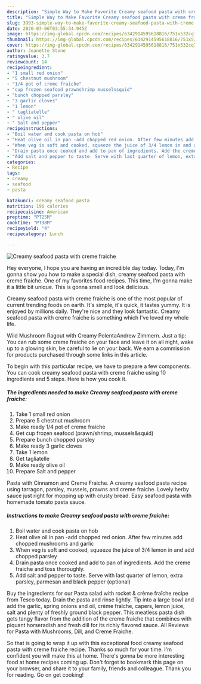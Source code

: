 ```yaml
---
description: "Simple Way to Make Favorite Creamy seafood pasta with creme fraiche"
title: "Simple Way to Make Favorite Creamy seafood pasta with creme fraiche"
slug: 3993-simple-way-to-make-favorite-creamy-seafood-pasta-with-creme-fraiche
date: 2020-07-06T03:55:34.945Z
image: https://img-global.cpcdn.com/recipes/6342914595618816/751x532cq70/creamy-seafood-pasta-with-creme-fraiche-recipe-main-photo.jpg
thumbnail: https://img-global.cpcdn.com/recipes/6342914595618816/751x532cq70/creamy-seafood-pasta-with-creme-fraiche-recipe-main-photo.jpg
cover: https://img-global.cpcdn.com/recipes/6342914595618816/751x532cq70/creamy-seafood-pasta-with-creme-fraiche-recipe-main-photo.jpg
author: Jeanette Stone
ratingvalue: 3.7
reviewcount: 14
recipeingredient:
- "1 small red onion"
- "5 chestnut mushroom"
- "1/4 pot of creme fraiche"
- "cup frozen seafood prawnshrimp musselssquid"
- "bunch chopped parsley"
- "3 garlic cloves"
- "1 lemon"
- " tagliatelle"
- " olive oil"
- " Salt and pepper"
recipeinstructions:
- "Boil water and cook pasta on hob"
- "Heat olive oil in pan -add chopped red onion. After few minutes add chopped mushrooms and garlic"
- "When veg is soft and cooked, squeeze the juice of 3/4 lemon in and add chopped parsley"
- "Drain pasta once cooked and add to pan of ingredients. Add the creme fraiche and toss thoroughly."
- "Add salt and pepper to taste. Serve with last quarter of lemon, extra parsley, parmesan and black pepper (optional)"
categories:
- Recipe
tags:
- creamy
- seafood
- pasta

katakunci: creamy seafood pasta 
nutrition: 196 calories
recipecuisine: American
preptime: "PT25M"
cooktime: "PT38M"
recipeyield: "4"
recipecategory: Lunch

---
```



![Creamy seafood pasta with creme fraiche](https://img-global.cpcdn.com/recipes/6342914595618816/751x532cq70/creamy-seafood-pasta-with-creme-fraiche-recipe-main-photo.jpg)

Hey everyone, I hope you are having an incredible day today. Today, I'm gonna show you how to make a special dish, creamy seafood pasta with creme fraiche. One of my favorites food recipes. This time, I'm gonna make it a little bit unique. This is gonna smell and look delicious.

Creamy seafood pasta with creme fraiche is one of the most popular of current trending foods on earth. It's simple, it's quick, it tastes yummy. It is enjoyed by millions daily. They're nice and they look fantastic. Creamy seafood pasta with creme fraiche is something which I've loved my whole life.

Wild Mushroom Ragout with Creamy PolentaAndrew Zimmern. Just a tip: You can rub some creme fraiche on your face and leave it on all night, wake up to a glowing skin, be careful to lie on your back. We earn a commission for products purchased through some links in this article.


To begin with this particular recipe, we have to prepare a few components. You can cook creamy seafood pasta with creme fraiche using 10 ingredients and 5 steps. Here is how you cook it.

<!--inarticleads1-->

##### The ingredients needed to make Creamy seafood pasta with creme fraiche:

1. Take 1 small red onion
1. Prepare 5 chestnut mushroom
1. Make ready 1/4 pot of creme fraiche
1. Get cup frozen seafood (prawn/shrimp, mussels&amp;squid)
1. Prepare bunch chopped parsley
1. Make ready 3 garlic cloves
1. Take 1 lemon
1. Get  tagliatelle
1. Make ready  olive oil
1. Prepare  Salt and pepper


Pasta with Cinnamon and Creme Fraiche. A creamy seafood pasta recipe using tarragon, parsley, mussels, prawns and creme fraiche. Lovely herby sauce just right for mopping up with crusty bread. Easy seafood pasta with homemade tomato pasta sauce. 

<!--inarticleads2-->

##### Instructions to make Creamy seafood pasta with creme fraiche:

1. Boil water and cook pasta on hob
1. Heat olive oil in pan -add chopped red onion. After few minutes add chopped mushrooms and garlic
1. When veg is soft and cooked, squeeze the juice of 3/4 lemon in and add chopped parsley
1. Drain pasta once cooked and add to pan of ingredients. Add the creme fraiche and toss thoroughly.
1. Add salt and pepper to taste. Serve with last quarter of lemon, extra parsley, parmesan and black pepper (optional)


Buy the ingredients for our Pasta salad with rocket &amp; crème fraîche recipe from Tesco today. Drain the pasta and rinse lightly. Tip into a large bowl and add the garlic, spring onions and oil, crème fraîche, capers, lemon juice, salt and plenty of freshly ground black pepper. This meatless pasta dish gets tangy flavor from the addition of the creme fraiche that combines with piquant horseradish and fresh dill for its richly flavored sauce. All Reviews for Pasta with Mushrooms, Dill, and Creme Fraiche. 

So that is going to wrap it up with this exceptional food creamy seafood pasta with creme fraiche recipe. Thanks so much for your time. I'm confident you will make this at home. There's gonna be more interesting food at home recipes coming up. Don't forget to bookmark this page on your browser, and share it to your family, friends and colleague. Thank you for reading. Go on get cooking!
